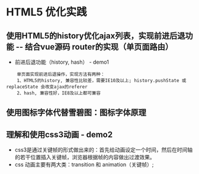 # HTML5 优化实践

## 使用HTML5的history优化ajax列表，实现前进后退功能  -- 结合vue源码 router的实现（单页面路由）    
* 前进后退功能（history, hash） - demo1
```
    单页面实现前进后退操作，实现方法有两种：
    1、HTML5的history, 兼容性比较差，需要IE10及以上; history.pushState 或 replaceState 会改变ajax的referer
    2、hash, 兼容性好，IE8及以上都可兼容
```

## 使用图标字体代替雪碧图：图标字体原理

## 理解和使用css3动画  - demo2 
* css3是通过关键帧的形式做出来的：首先给动画设定一个时间，然后在时间轴的若干位置插入关键帧，浏览器根据帧的内容做出过渡效果。    
* css 动画主要有两大类：transition 和 animation（关键帧）; 